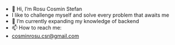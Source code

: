- 👋 Hi, I’m Rosu Cosmin Stefan
- I like to challenge myself and solve every problem that awaits me
- 🌱 I’m currently expanding my knowledge of backend
- 📫 How to reach me:
- cosminrosu.csr@gmail.com
